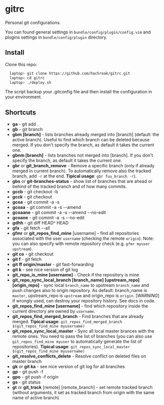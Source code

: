 gitrc
=====

Personal git configurations.

You can found general settings in `bundle/config/plugin/config.vim`
and plugins settings in `bundle/config/plugin` directory.


Install
-------

Clone this repo:

```bash
  laptop> git clone https://github.com/hachreak/gitrc.git
  laptop> cd gitrc
  laptop> ./deploy.sh
```

The script backup your .gitconfig file and then install the
configuration in your environment.


Shortcuts
-------------------------
* **ga** - git add .
* **gb** - git branch
* **gbm [branch]** - lists branches already merged into [branch] (default: the active branch). Useful to find which branch can be deleted because merged. If you don't specify the branch, as default it takes the current one.
* **gbnm [branch]** - lists branches not merged into [branch]. If you don't specify the branch, as default it takes the current one.
* **gbr** or **git_branch_remove** - Remove a specific branch (only if already merged in current branch). To automatically remove also the tracked branch, add `-r` at the end. **Tipical usage**: `gbr fuu_branch -r`).
* **gbs** or **git-branches-status** - show list of branches that are ahead or behind of the tracked branch and of how many commits.
* **gccb** - git checkout -b
* **gcck** - git checkout
* **gcoa** - git commit -a -s
* **gcoaa** - git commit -a -s --amend
* **gcoaane** - git commit -a -s --amend --no-edit
* **gcoane** - git commit -a -s --no-edit
* **gdhh** - git diff HEAD^ HEAD
* **gfa** - git fetch --all
* **gfmr** or **git_repos_find_mine** [username] - find all repositories associated with the user `username` (checking the remote `origin`). Note: you can also specify with remote repository check (e.g. `gfmr myuser upstream`).
* **git co** - git checkout
* **git f** - git fetch
* **git ff origin/master** - git fast-forwarding
* **git k** - see nice version of git log
* **git_repo_is_mine [username]** - Check if the repository is mine
* **git_repo_sync_local_branch [branch_name] [upstream_repo] [origin_repo]** - sync local `branch_name` to upstream `branch_name` and push changes also to origin repository. As default: branch_name is `master`, upstream_repo is `upstream` and origin_repo is `origin`. [*WARNING*] if wrongly used, can destroy your repository history. See docs in code.
* **git_repos_find_mine [username]** - find which repository inside the current directory are owned by `username`.
* **git_repos_find_merged_branch** - Find branches that are already merged. **Tipical usage**: `git_repos_find_merged_branch $(git_repos_find_mine myusername)`
* **git_repos_sync_local_master** - Sync all local master brances with the remote ones. You need to pass the list of branches (you can also use `git_repos_find_mine myuser` to automatically generate the list of repositories). **Tipical usage**: `git_repos_sync_local_master $(git_repos_find_mine myusername)`
* **git_resolve_conflicts_delete** - Resolve conflict on deleted files on master branch
* **gk** or **git ka** - see nice version of git log for all branches
* **gp** - git push -f
* **gpo** - git push -f origin
* **gs** - git status
* **gt** or **git_track** [remote] [remote_branch] - set remote tracked branch (without arguments, it set as tracked branch from origin with the same name of active branch)
